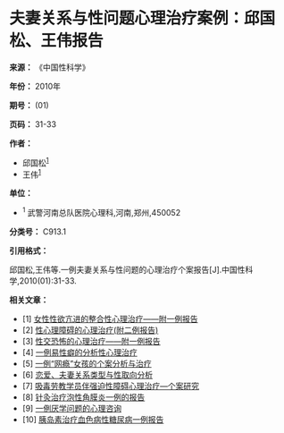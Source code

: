 # 夫妻关系与性问题心理治疗案例：邱国松、王伟报告

**来源：** 《中国性科学》

**年份：** 2010年

**期号：** (01)

**页码：** 31-33

**作者：**

*   邱国松<sup>[1](#authorNo_1)</sup>
*   王伟<sup>[1](#authorNo_1)</sup>

**单位：**

*   <sup>1</sup> 武警河南总队医院心理科,河南,郑州,450052

**分类号：** C913.1

**引用格式：**

邱国松,王伟等.一例夫妻关系与性问题的心理治疗个案报告[J].中国性科学,2010(01):31-33.

**相关文章：**

*   [1] [女性性欲亢进的整合性心理治疗——附一例报告](/Article/info?aid=310343899)
*   [2] [性心理障碍的心理治疗(附二例报告)](/Article/info?aid=310348767)
*   [3] [性交恐怖的心理治疗——附一例报告](/Article/info?aid=310340497)
*   [4] [一例易性癖的分析性心理治疗](/Article/info?aid=310337279)
*   [5] [一例“网瘾”女孩的个案分析与治疗](/Article/info?aid=310720510)
*   [6] [恋爱、夫妻关系类型与性取向分析](/Article/info?aid=312749900)
*   [7] [吸毒劳教学员伴强迫性障碍心理治疗—个案研究](/Article/info?aid=310709685)
*   [8] [针灸治疗泡性角膜炎一例的报告](/Article/info?aid=271011027)
*   [9] [一例厌学问题的心理咨询](/Article/info?aid=310701612)
*   [10] [胰岛素治疗血色病性糖尿病一例报告](/Article/info?aid=290431586)
